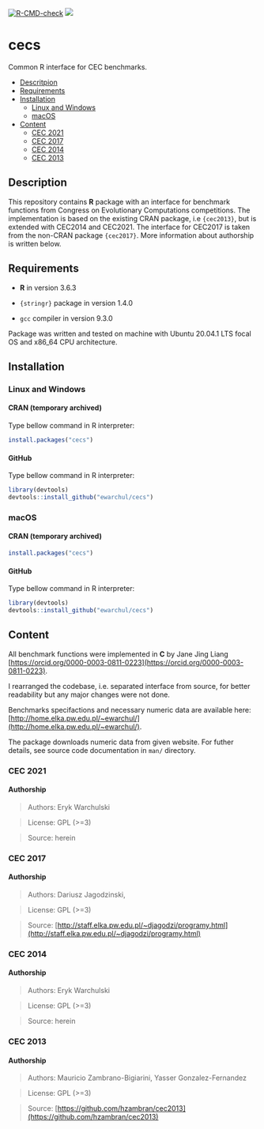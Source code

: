 [![R-CMD-check](https://github.com/ewarchul/cecs/workflows/R-CMD-check/badge.svg)](https://github.com/ewarchul/cecs/actions)
[![](https://www.r-pkg.org/badges/version/cecs?color=green)](https://cran.r-project.org/package=cecs)
# cecs

Common R interface for CEC benchmarks.

<!--ts-->
   * [Descritpion](#description)
   * [Requirements](#requirements)
   * [Installation](#installation)
      * [Linux and Windows](#linux-and-windows)
      * [macOS](#macos)
   * [Content](#content)
     * [CEC 2021](#cec-2021)
     * [CEC 2017](#cec-2017)
     * [CEC 2014](#cec-2014)
     * [CEC 2013](#cec-2013)
<!--te-->

## Description

This repository contains **R** package with an interface for benchmark functions from Congress on Evolutionary Computations competitions. 
The implementation is based on the existing CRAN package, i.e `{cec2013}`, but is extended with CEC2014 and CEC2021. The interface for CEC2017 is taken from the non-CRAN package `{cec2017}`. More information about authorship is written below. 

## Requirements

* **R** in version 3.6.3

* `{stringr}` package in version 1.4.0

* `gcc` compiler in version 9.3.0

Package was written and tested on machine with Ubuntu 20.04.1 LTS focal OS and x86_64 CPU architecture.

## Installation

### Linux and Windows

#### CRAN (temporary archived)

Type bellow command in R interpreter:

```r
install.packages("cecs")
```

#### GitHub

Type bellow command in R interpreter:

```r
library(devtools)
devtools::install_github("ewarchul/cecs")
```

### macOS

#### CRAN (temporary archived)

```r
install.packages("cecs")
```

#### GitHub

Type bellow command in R interpreter:

```r
library(devtools)
devtools::install_github("ewarchul/cecs")
```

## Content

All benchmark functions were implemented in **C** by Jane Jing Liang [https://orcid.org/0000-0003-0811-0223](https://orcid.org/0000-0003-0811-0223).

I rearranged the codebase, i.e. separated interface from source, for better readability but any major changes were not done.

Benchmarks specifactions and necessary numeric data are available here: [http://home.elka.pw.edu.pl/~ewarchul/](http://home.elka.pw.edu.pl/~ewarchul/).


The package downloads numeric data from given website. For futher details, see source code documentation in `man/` directory.

### CEC 2021 

#### Authorship

> Authors: Eryk Warchulski

> License: GPL (>=3)

> Source: herein

### CEC 2017

#### Authorship 

> Authors: Dariusz Jagodzinski, 

> License: GPL (>=3)

> Source: [http://staff.elka.pw.edu.pl/~djagodzi/programy.html](http://staff.elka.pw.edu.pl/~djagodzi/programy.html)

### CEC 2014

#### Authorship

> Authors: Eryk Warchulski 

> License: GPL (>=3)

> Source: herein

### CEC 2013 

#### Authorship

> Authors: Mauricio Zambrano-Bigiarini, Yasser Gonzalez-Fernandez

> License: GPL (>=3)

> Source: [https://github.com/hzambran/cec2013](https://github.com/hzambran/cec2013)
